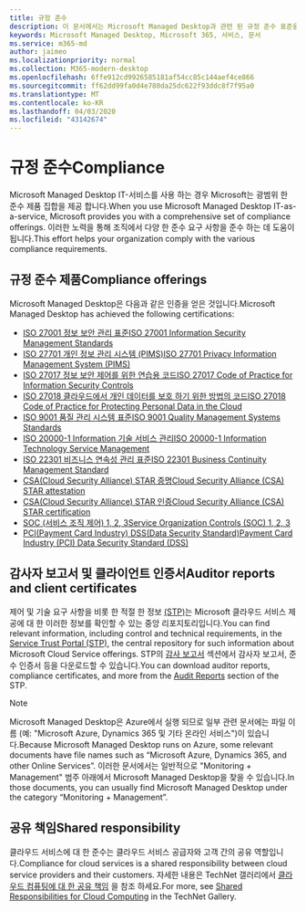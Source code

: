 ```yaml
---
title: 규정 준수
description: 이 문서에서는 Microsoft Managed Desktop과 관련 된 규정 준수 표준을 소개 합니다.
keywords: Microsoft Managed Desktop, Microsoft 365, 서비스, 문서
ms.service: m365-md
author: jaimeo
ms.localizationpriority: normal
ms.collection: M365-modern-desktop
ms.openlocfilehash: 6ffe912cd9926585181af54cc85c144aef4ce866
ms.sourcegitcommit: ff62dd99fa0d4e780da25dc622f93ddc8f7f95a0
ms.translationtype: MT
ms.contentlocale: ko-KR
ms.lasthandoff: 04/03/2020
ms.locfileid: "43142674"
---
```

# <a name="compliance"></a><span data-ttu-id="6575b-104">규정 준수</span><span class="sxs-lookup"><span data-stu-id="6575b-104">Compliance</span></span>

<span data-ttu-id="6575b-105">Microsoft Managed Desktop IT-서비스를 사용 하는 경우 Microsoft는 광범위 한 준수 제품 집합을 제공 합니다.</span><span class="sxs-lookup"><span data-stu-id="6575b-105">When you use Microsoft Managed Desktop IT-as-a-service, Microsoft provides you with a comprehensive set of compliance offerings.</span></span> <span data-ttu-id="6575b-106">이러한 노력을 통해 조직에서 다양 한 준수 요구 사항을 준수 하는 데 도움이 됩니다.</span><span class="sxs-lookup"><span data-stu-id="6575b-106">This effort helps your organization comply with the various compliance requirements.</span></span>

## <a name="compliance-offerings"></a><span data-ttu-id="6575b-107">규정 준수 제품</span><span class="sxs-lookup"><span data-stu-id="6575b-107">Compliance offerings</span></span>

<span data-ttu-id="6575b-108">Microsoft Managed Desktop은 다음과 같은 인증을 얻은 것입니다.</span><span class="sxs-lookup"><span data-stu-id="6575b-108">Microsoft Managed Desktop has achieved the following certifications:</span></span>

- [<span data-ttu-id="6575b-109">ISO 27001 정보 보안 관리 표준</span><span class="sxs-lookup"><span data-stu-id="6575b-109">ISO 27001 Information Security Management Standards</span></span>](../../compliance/offering-ISO-27001.md)
- [<span data-ttu-id="6575b-110">ISO 27701 개인 정보 관리 시스템 (PIMS)</span><span class="sxs-lookup"><span data-stu-id="6575b-110">ISO 27701 Privacy Information Management System (PIMS)</span></span>](../../compliance/offering-iso-27701.md)
- [<span data-ttu-id="6575b-111">ISO 27017 정보 보안 제어를 위한 연습용 코드</span><span class="sxs-lookup"><span data-stu-id="6575b-111">ISO 27017 Code of Practice for Information Security Controls</span></span>](../../compliance/offering-ISO-27017.md)
- [<span data-ttu-id="6575b-112">ISO 27018 클라우드에서 개인 데이터를 보호 하기 위한 방법의 코드</span><span class="sxs-lookup"><span data-stu-id="6575b-112">ISO 27018 Code of Practice for Protecting Personal Data in the Cloud</span></span>](../../compliance/offering-ISO-27018.md)
- [<span data-ttu-id="6575b-113">ISO 9001 품질 관리 시스템 표준</span><span class="sxs-lookup"><span data-stu-id="6575b-113">ISO 9001 Quality Management Systems Standards</span></span>](../../compliance/offering-ISO-9001.md)
- [<span data-ttu-id="6575b-114">ISO 20000-1 Information 기술 서비스 관리</span><span class="sxs-lookup"><span data-stu-id="6575b-114">ISO 20000-1 Information Technology Service Management</span></span>](../../compliance/offering-ISO-20000-1-2011.md)
- [<span data-ttu-id="6575b-115">ISO 22301 비즈니스 연속성 관리 표준</span><span class="sxs-lookup"><span data-stu-id="6575b-115">ISO 22301 Business Continuity Management Standard</span></span>](../../compliance/offering-ISO-22301.md)
- [<span data-ttu-id="6575b-116">CSA(Cloud Security Alliance) STAR 증명</span><span class="sxs-lookup"><span data-stu-id="6575b-116">Cloud Security Alliance (CSA) STAR attestation</span></span>](../../compliance/offering-CSA-STAR-Attestation.md)
- [<span data-ttu-id="6575b-117">CSA(Cloud Security Alliance) STAR 인증</span><span class="sxs-lookup"><span data-stu-id="6575b-117">Cloud Security Alliance (CSA) STAR certification</span></span>](../../compliance/offering-CSA-Star-Certification.md)
- [<span data-ttu-id="6575b-118">SOC (서비스 조직 제어) 1, 2, 3</span><span class="sxs-lookup"><span data-stu-id="6575b-118">Service Organization Controls (SOC) 1, 2, 3</span></span>](../../compliance/offering-SOC.md)
- [<span data-ttu-id="6575b-119">PCI(Payment Card Industry) DSS(Data Security Standard)</span><span class="sxs-lookup"><span data-stu-id="6575b-119">Payment Card Industry (PCI) Data Security Standard (DSS)</span></span>](../../compliance/offering-PCI-DSS.md)

## <a name="auditor-reports-and-client-certificates"></a><span data-ttu-id="6575b-120">감사자 보고서 및 클라이언트 인증서</span><span class="sxs-lookup"><span data-stu-id="6575b-120">Auditor reports and client certificates</span></span>

<span data-ttu-id="6575b-121">제어 및 기술 요구 사항을 비롯 한 적절 한 정보 [(STP)](https://servicetrust.microsoft.com/)는 Microsoft 클라우드 서비스 제공에 대 한 이러한 정보를 확인할 수 있는 중앙 리포지토리입니다.</span><span class="sxs-lookup"><span data-stu-id="6575b-121">You can find relevant information, including control and technical requirements, in the [Service Trust Portal (STP)](https://servicetrust.microsoft.com/), the central repository for such information about Microsoft Cloud Service offerings.</span></span> <span data-ttu-id="6575b-122">STP의 [감사 보고서](https://servicetrust.microsoft.com/ViewPage/MSComplianceGuide) 섹션에서 감사자 보고서, 준수 인증서 등을 다운로드할 수 있습니다.</span><span class="sxs-lookup"><span data-stu-id="6575b-122">You can download auditor reports, compliance certificates, and more from the [Audit Reports](https://servicetrust.microsoft.com/ViewPage/MSComplianceGuide) section of the STP.</span></span>

> [!NOTE]
> <span data-ttu-id="6575b-123">Microsoft Managed Desktop은 Azure에서 실행 되므로 일부 관련 문서에는 파일 이름 (예: "Microsoft Azure, Dynamics 365 및 기타 온라인 서비스")이 있습니다.</span><span class="sxs-lookup"><span data-stu-id="6575b-123">Because Microsoft Managed Desktop runs on Azure, some relevant documents have file names such as “Microsoft Azure, Dynamics 365, and other Online Services”.</span></span> <span data-ttu-id="6575b-124">이러한 문서에서는 일반적으로 "Monitoring + Management" 범주 아래에서 Microsoft Managed Desktop을 찾을 수 있습니다.</span><span class="sxs-lookup"><span data-stu-id="6575b-124">In those documents, you can usually find Microsoft Managed Desktop under the category “Monitoring + Management”.</span></span>

## <a name="shared-responsibility"></a><span data-ttu-id="6575b-125">공유 책임</span><span class="sxs-lookup"><span data-stu-id="6575b-125">Shared responsibility</span></span>

<span data-ttu-id="6575b-126">클라우드 서비스에 대 한 준수는 클라우드 서비스 공급자와 고객 간의 공유 역할입니다.</span><span class="sxs-lookup"><span data-stu-id="6575b-126">Compliance for cloud services is a shared responsibility between cloud service providers and their customers.</span></span> <span data-ttu-id="6575b-127">자세한 내용은 TechNet 갤러리에서 [클라우드 컴퓨팅에 대 한 공유 책임](https://gallery.technet.microsoft.com/Shared-Responsibilities-81d0ff91) 을 참조 하세요.</span><span class="sxs-lookup"><span data-stu-id="6575b-127">For more, see [Shared Responsibilities for Cloud Computing](https://gallery.technet.microsoft.com/Shared-Responsibilities-81d0ff91) in the TechNet Gallery.</span></span>
